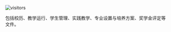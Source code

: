 ![visitors](https://visitor-badge.glitch.me/badge?page_id=rogerchenfz/XMU-Helper/tree/main/%E5%AD%A6%E6%A0%A1%E6%96%87%E4%BB%B6)

包括校历、教学运行、学生管理、实践教学、专业设置与培养方案、奖学金评定等文件。
